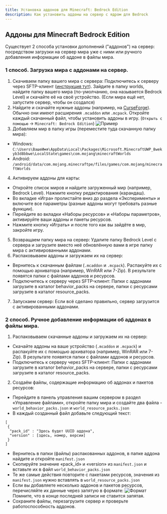 ```yaml
---
title: Установка аддонов для Minecraft: Bedrock Edition
description: Как установить аддоны на сервер с ядром для Bedrock
---
```


## Аддоны для Minecraft Bedrock Edition

Существует 2 способа установки дополнений ("аддонов") на сервер: посредством загрузки на сервер мира уже с ними или ручного добавления информации об аддоне в файлы мира.

### 1 способ. Загрузка мира с аддонами на сервер.
1. Скачиваем папку вашего мира с сервера: Подключитесь к серверу через SFTP-клиент ([инструкция тут](/pages/guides/use-sftp.md)). Зайдите в папку worlds, найдите папку вашего мира (по-умолчанию, она называется Bedrock Level) и скачайте её на своё устройство. (Если мира ещё нет, запустите сервер, чтобы он создался)
2. Найдите и скачайте нужные аддоны (например, на [CurseForge](https://curseforge.com/minecraft-bedrock/search?class=addons)). Обычно они имеют расширения `.mcaddon` или `.mcpack`. Откройте каждый скачанный файл, чтобы установить аддоны в игру. (`Открыть с помощью` -> `Minecraft: Bedrock Edition`)
![Пример](/images/)
3. Добавляем мир в папку игры (переместите туда скачанную папку мира):
- Windows: `C:\Users\ВашеИмя\AppData\Local\Packages\Microsoft.MinecraftUWP_8wekyb3d8bbwe\LocalState\games\com.mojang\minecraftWorlds`
- Android: `/android/data/com.mojang.minecraftpe/files/games/com.mojang/minecraftWorlds`
4. Активируем аддоны для карты:
- Откройте список миров и найдите загруженный мир (например, Bedrock Level). Нажмите кнопку редактирования (карандаш).
- Во вкладке «Игра» пролистайте вниз до раздела «Эксперименты» и включите все параметры (разные аддоны могут требовать разные функции).
- Перейдите во вкладки «Наборы ресурсов» и «Наборы параметров», активируйте ваши аддоны и пакеты ресурсов.
- Нажмите кнопку «Играть» и после того как вы зайдёте в мир, закройте игру.
5. Возвращаем папку мира на сервер: Удалите папку Bedrock Level с сервера и загрузите вместо неё обновлённую вами в игре папку мира с активированными аддонами.
6. Распаковываем аддоны и загружаем их на сервер:
- Вернитесь к скачанным файлам (`.mcaddon` и `.mcpack`). Распакуйте их с помощью архиватора (например, WinRAR или 7-Zip). В результате появятся папки с файлами аддонов и ресурсов.
- Подключитесь к серверу через SFTP-клиент: Папки с аддонами загрузите в каталог behavior_packs на сервере, папки с ресурсами загрузите в каталог resource_packs.
7. Запускаем сервер: Если всё сделано правильно, сервер загрузится с активированными аддонами.

### 2 способ. Ручное добавление информации об аддонах в файлы мира.
1. Распаковываем скачанные аддоны и загружаем их на сервер:
- Скачайте аддоны на ваше устройство (`.mcaddon` и `.mcpack`) и распакуйте их с помощью архиватора (например, WinRAR или 7-Zip). В результате появятся папки с файлами аддонов и ресурсов.
- Подключитесь к серверу через SFTP-клиент: Папки с аддонами загрузите в каталог behavior_packs на сервере, папки с ресурсами загрузите в каталог resource_packs.
2. Создаём файлы, содержащие информацию об аддонах и пакетов ресурсов:
- Перейдите в панель управления вашим сервером в раздел «Управление файлами», откройте папку мира и создайте два файла - `world_behavior_packs.json` и `world_resource_packs.json`
- В каждый созданный файл добавьте следующий текст:
```
[
 {
  "pack_id" : "Здесь будет UUID аддона",
  "version" : [здесь, номер, версии]
 }
]
```
- Вернитесь в папки (файлы) распакованных аддонов, в папке аддона найдите и откройте `manifest.json`
- Скопируйте значение «pack_id» и «version» из `manifest.json` и вставьте их в файл `world_behavior_packs.json`
- Те же самые действия повторите с пакетами ресурсов, значения из `manifest.json` нужно вставлять в `world_resource_packs.json`
- Если вы добавляете несколько аддонов и пакетов ресурсов, перечисляйте их данные через запятую в формате:
![Формат](/images/)
Помните, что в конце последней записи не ставится запятая.
- Сохраните файлы, перезагрузите сервер и проверьте работоспособность аддонов.
